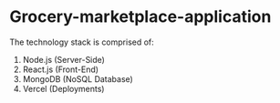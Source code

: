 # Grocery-marketplace-application
The technology stack is comprised of:
1) Node.js (Server-Side)
2) React.js (Front-End)
3) MongoDB (NoSQL Database)
4) Vercel (Deployments)